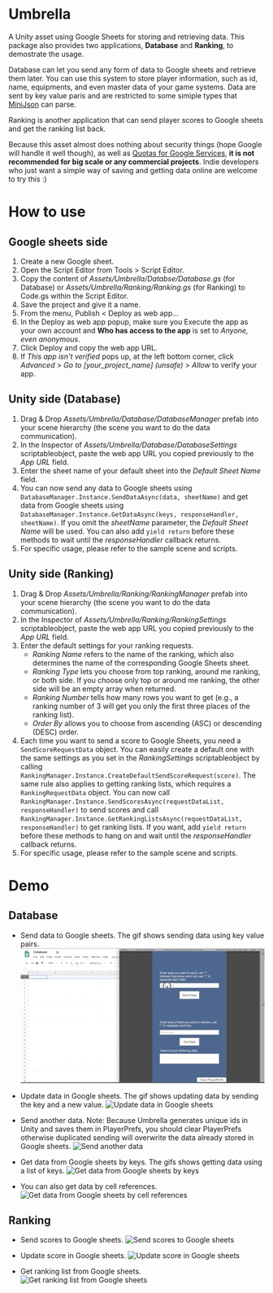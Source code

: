 # Umbrella
A Unity asset using Google Sheets for storing and retrieving data. This package also provides two applications, **Database** and **Ranking**, to demostrate the usage. 

Database can let you send any form of data to Google sheets and retrieve them later. You can use this system to store player information, such as id, name, equipments, and even master data of your game systems. Data are sent by key value paris and are restricted to some simiple types that [MiniJson](https://gist.github.com/darktable/1411710) can parse.

Ranking is another application that can send player scores to Google sheets and get the ranking list back.

Because this asset almost does nothing about security things (hope Google will handle it well though), as well as [Quotas for Google Services](https://developers.google.com/apps-script/guides/services/quotas#current_quotas), **it is not recommended for big scale or any commercial projects**. Indie developers who just want a simple way of saving and getting data online are welcome to try this :)

# How to use
## Google sheets side
1. Create a new Google sheet.
2. Open the Script Editor from Tools > Script Editor.
3. Copy the content of *Assets/Umbrella/Databse/Database.gs* (for Database) or *Assets/Umbrella/Ranking/Ranking.gs* (for Ranking) to Code.gs within the Script Editor.
4. Save the project and give it a name.
5. From the menu, Publish < Deploy as web app...
6. In the Deploy as web app popup, make sure you Execute the app as your own account and **Who has access to the app** is set to *Anyone, even anonymous*.
7. Click Deploy and copy the web app URL.
8. If *This app isn't verified* pops up, at the left bottom corner, click *Advanced* > *Go to [your_project_name] (unsafe)* > *Allow* to verify your app. 
## Unity side (Database)
1. Drag & Drop *Assets/Umbrella/Database/DatabaseManager* prefab into your scene hierarchy (the scene you want to do the data communication).
2. In the Inspector of *Assets/Umbrella/Database/DatabaseSettings* scriptableobject, paste the web app URL you copied previously to the *App URL* field.
3. Enter the sheet name of your default sheet into the *Default Sheet Name* field.
4. You can now send any data to Google sheets using `DatabaseManager.Instance.SendDataAsync(data, sheetName)` and get data from Google sheets using `DatabaseManager.Instance.GetDataAsync(keys, responseHandler, sheetName)`. If you omit the *sheetName* parameter, the *Default Sheet Name* will be used. You can also add `yield return` before these methods to wait until the *responseHandler* callback returns.
5. For specific usage, please refer to the sample scene and scripts.
## Unity side (Ranking)
1. Drag & Drop *Assets/Umbrella/Ranking/RankingManager* prefab into your scene hierarchy (the scene you want to do the data communication).
2. In the Inspector of *Assets/Umbrella/Ranking/RankingSettings* scriptableobject, paste the web app URL you copied previously to the *App URL* field.
3. Enter the default settings for your ranking requests. 
    - *Ranking Name* refers to the name of the ranking, which also determines the name of the corresponding Google Sheets sheet.
    - *Ranking Type* lets you choose from top ranking, around me ranking, or both side. If you choose only top or around me ranking, the other side will be an empty array when returned.
    - *Ranking Number* tells how many rows you want to get (e.g., a ranking number of 3 will get you only the first three places of the ranking list).
    - *Order By* allows you to choose from ascending (ASC) or descending (DESC) order.
4. Each time you want to send a score to Google Sheets, you need a `SendScoreRequestData` object. You can easily create a default one with the same settings as you set in the *RankingSettings* scriptableobject by calling `RankingManager.Instance.CreateDefaultSendScoreRequest(score)`. The same rule also applies to getting ranking lists, which requires a `RankingRequestData` object. You can now call `RankingManager.Instance.SendScoresAsync(requestDataList, responseHandler)` to send scores and call `RankingManager.Instance.GetRankingListsAsync(requestDataList, responseHandler)` to get ranking lists. If you want, add `yield return` before these methods to hang on and wait until the *responseHandler* callback returns.
5. For specific usage, please refer to the sample scene and scripts.

# Demo
## Database
* Send data to Google sheets. The gif shows sending data using key value pairs.
![Send data to Google sheets](Demos/send_data.gif)

* Update data in Google sheets. The gif shows updating data by sending the key and a new value.
![Update data in Google sheets](Demos/update_data.gif)

* Send another data. Note: Because Umbrella generates unique ids in Unity and saves them in PlayerPrefs, you should clear PlayerPrefs otherwise duplicated sending will overwrite the data already stored in Google sheets.
![Send another data](Demos/send_another_data.gif)

* Get data from Google sheets by keys. The gifs shows getting data using a list of keys.
![Get data from Google sheets by keys](Demos/get_data.gif)

* You can also get data by cell references.
![Get data from Google sheets by cell references](Demos/get_data_by_cell.gif)

## Ranking
* Send scores to Google sheets.
![Send scores to Google sheets](Demos/send_score.gif)

* Update score in Google sheets.
![Update score in Google sheets](Demos/update_score.gif)

* Get ranking list from Google sheets.
![Get ranking list from Google sheets](Demos/get_ranking.gif)


